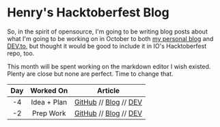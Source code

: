 # Henry's Hacktoberfest Blog

So, in the spirit of opensource, I'm going to be writing blog posts about what I'm going to be working on in October to both [my personal blog](https://henryneeds.coffee/blog) and [DEV.to](https://dev.to/quinncuatro), but thought it would be good to include it in IO's Hacktoberfest repo, too.

This month will be spent working on the markdown editor I wish existed. Plenty are close but none are perfect. Time to change that.

| Day | Worked On | Article |
|:---:|:---:|---|
| -4  | Idea + Plan | [GitHub](https://github.com/newhavenio/freespace/hquinn/markdown-editor-challenge/day_-4.md) // [Blog](https://henryneeds.coffee/posts/building-a-better-markdown-editor/) // [DEV](https://dev.to/quinncuatro/hacktoberfest-2020-building-a-better-markdown-editor-5gh5) |
| -2  | Prep Work   | [GitHub](https://github.com/newhavenio/freespace/hquinn/markdown-editor-challenge/day_-2.md) // [Blog](https://henryneeds.coffee/posts/hacktoberfest-markdown-editor-prep/) // [DEV](https://dev.to/quinncuatro/hacktoberfest-markdown-editor-challenge-day-2-prep-work-54fk) |
